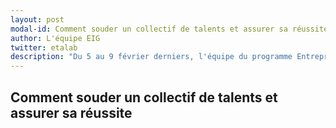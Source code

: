 ```yaml
---
layout: post
modal-id: Comment souder un collectif de talents et assurer sa réussite - Retour sur le bootcamp d'intégration de la promotion 2 des entrepreneurs d'intérêt général
author: L'équipe EIG
twitter: etalab
description: "Du 5 au 9 février derniers, l'équipe du programme Entrepreneur·e d'Intérêt Général a réuni les 28 membres de la promotion 2 lors d'un bootcamp d'intégration. L’objectif : leur donner l’élan et les outils nécessaires pour réussir en 10 mois les 13 défis ambitieux qu’ils ont choisis. Retour sur la conception de cette semaine et ce qui en est ressorti."
---
```

## Comment souder un collectif de talents et assurer sa réussite
